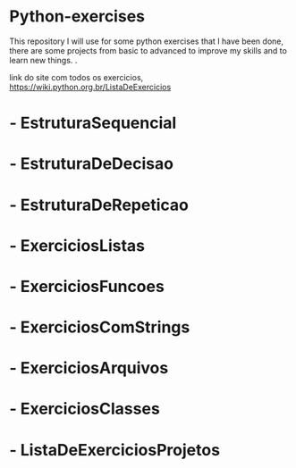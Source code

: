 # Python-exercises
This repository I will use for some python exercises that I have been done, there are some projects from basic to advanced to improve my skills and to learn new things. .

link do site com todos os exercicios,
https://wiki.python.org.br/ListaDeExercicios

# - EstruturaSequencial
# - EstruturaDeDecisao
# - EstruturaDeRepeticao
# - ExerciciosListas
# - ExerciciosFuncoes
# - ExerciciosComStrings
# - ExerciciosArquivos
# - ExerciciosClasses
# - ListaDeExerciciosProjetos
